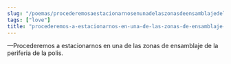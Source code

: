 ```yaml
---
slug: "/poemas/procederemosaestacionarnosenunadelaszonasdeensamblajedelaperiferiadelapolis"
tags: ["love"]
title: "procederemos-a-estacionarnos-en-una-de-las-zonas-de-ensamblaje-de-la-periferia-de-la-polis"
---
```

—Procederemos a estacionarnos en una de las zonas de ensamblaje de la periferia de la polis.